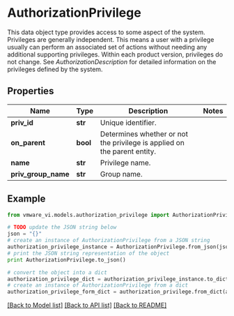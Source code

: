 # AuthorizationPrivilege

This data object type provides access to some aspect of the system.  Privileges are generally independent. This means a user with a privilege usually can perform an associated set of actions without needing any additional supporting privileges.  Within each product version, privileges do not change. See *AuthorizationDescription* for detailed information on the privileges defined by the system. 

## Properties
Name | Type | Description | Notes
------------ | ------------- | ------------- | -------------
**priv_id** | **str** | Unique identifier.  | 
**on_parent** | **bool** | Determines whether or not the privilege is applied on the parent entity.  | 
**name** | **str** | Privilege name.  | 
**priv_group_name** | **str** | Group name.  | 

## Example

```python
from vmware_vi.models.authorization_privilege import AuthorizationPrivilege

# TODO update the JSON string below
json = "{}"
# create an instance of AuthorizationPrivilege from a JSON string
authorization_privilege_instance = AuthorizationPrivilege.from_json(json)
# print the JSON string representation of the object
print AuthorizationPrivilege.to_json()

# convert the object into a dict
authorization_privilege_dict = authorization_privilege_instance.to_dict()
# create an instance of AuthorizationPrivilege from a dict
authorization_privilege_form_dict = authorization_privilege.from_dict(authorization_privilege_dict)
```
[[Back to Model list]](../README.md#documentation-for-models) [[Back to API list]](../README.md#documentation-for-api-endpoints) [[Back to README]](../README.md)


